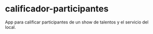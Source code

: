 # calificador-participantes
App para calificar participantes de un show de talentos y el servicio del local.
